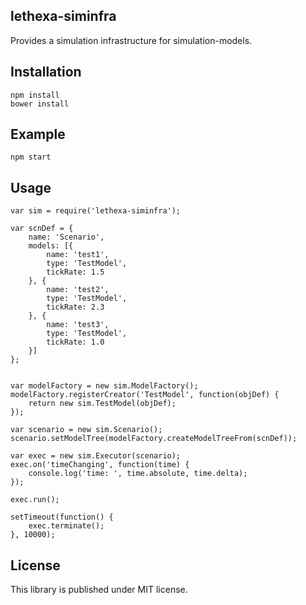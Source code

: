 lethexa-siminfra
----------------

Provides a simulation infrastructure for simulation-models.

Installation
------------

	npm install
	bower install

Example
-------

	npm start

Usage
-----

	var sim = require('lethexa-siminfra');

	var scnDef = {
		name: 'Scenario',
		models: [{
			name: 'test1',
			type: 'TestModel',
			tickRate: 1.5
		}, {
			name: 'test2',
			type: 'TestModel',
			tickRate: 2.3
		}, {
			name: 'test3',
			type: 'TestModel',
			tickRate: 1.0
		}]
	};

	
	var modelFactory = new sim.ModelFactory();
	modelFactory.registerCreator('TestModel', function(objDef) {
		return new sim.TestModel(objDef);
	});

	var scenario = new sim.Scenario();
	scenario.setModelTree(modelFactory.createModelTreeFrom(scnDef));

	var exec = new sim.Executor(scenario);
	exec.on('timeChanging', function(time) {
  		console.log('time: ', time.absolute, time.delta);
	});

	exec.run();

	setTimeout(function() {
		exec.terminate();
	}, 10000);


License
-------

This library is published under MIT license.
